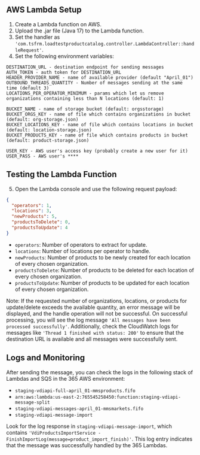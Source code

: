 ## AWS Lambda Setup

1. Create a Lambda function on AWS.
2. Upload the .jar file (Java 17) to the Lambda function.
3. Set the handler as `'com.tsfrm.loadtestproductcatalog.controller.LambdaController::handleRequest'`.
4. Set the following environment variables:

```
DESTINATION_URL - destination endpoint for sending messages
AUTH_TOKEN - auth token for DESTINATION_URL
HEADER_PROVIDER_NAME - name of available provider (default "April_01")
OUTBOUND_THREADS_QUANTITY - Number of messages sending at the same time (default 3)
LOCATIONS_PER_OPERATOR_MINIMUM - params which let us remove organizations containing less than N locations (default: 1)

BUCKET_NAME - name of storage bucket (default: orgsstorage)
BUCKET_ORGS_KEY - name of file which contains organizations in bucket (default: org-storage.json)
BUCKET_LOCATIONS_KEY - name of file which contains locations in bucket (default: location-storage.json)
BUCKET_PRODUCTS_KEY - name of file which contains products in bucket (default: product-storage.json)

USER_KEY - AWS user's access key (probably create a new user for it)
USER_PASS - AWS user's ****
```

## Testing the Lambda Function

5. Open the Lambda console and use the following request payload:

```json
{
  "operators": 1,
  "locations": 3,
  "newProducts": 5,
  "productsToDelete": 0,
  "productsToUpdate": 4
}
```

- `operators`: Number of operators to extract for update.
- `locations`: Number of locations per operator to handle.
- `newProducts`: Number of products to be newly created for each location of every chosen organization.
- `productsToDelete`: Number of products to be deleted for each location of every chosen organization.
- `productsToUpdate`: Number of products to be updated for each location of every chosen organization.

Note: If the requested number of organizations, locations, or products for update/delete exceeds the available quantity, an error message will be displayed, and the handle operation will not be successful. On successful processing, you will see the log message `'All messages have been processed successfully'`. Additionally, check the CloudWatch logs for messages like `'Thread 1 finished with status: 200'` to ensure that the destination URL is available and all messages were successfully sent.

## Logs and Monitoring

After sending the message, you can check the logs in the following stack of Lambdas and SQS in the 365 AWS environment:

- `staging-vdiapi-full-april_01-mmsproducts.fifo`
- `arn:aws:lambda:us-east-2:765545258450:function:staging-vdiapi-message-split`
- `staging-vdiapi-messages-april_01-mmsmarkets.fifo`
- `staging-vdiapi-message-import`

Look for the log response in `staging-vdiapi-message-import`, which contains `'VdiProductsImportService - FinishImportLog(message=product_import_finish)'`. This log entry indicates that the message was successfully handled by the 365 Lambdas.